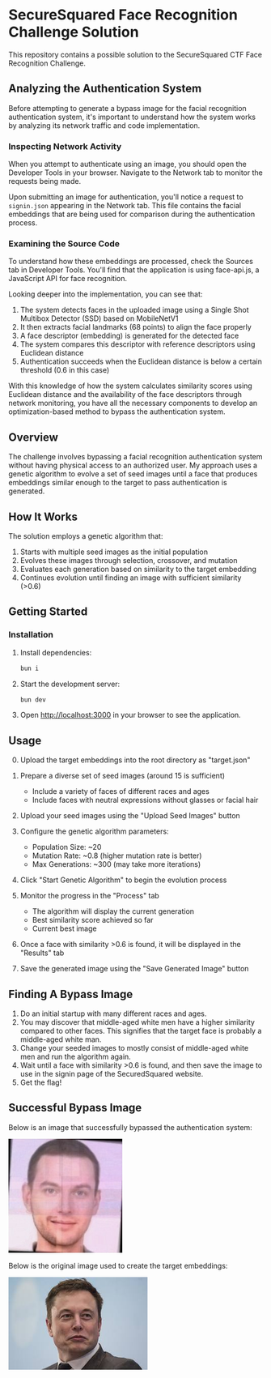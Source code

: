 # SecureSquared Face Recognition Challenge Solution

This repository contains a possible solution to the SecureSquared CTF Face Recognition Challenge.

## Analyzing the Authentication System

Before attempting to generate a bypass image for the facial recognition authentication system, it's important to understand how the system works by analyzing its network traffic and code implementation.

### Inspecting Network Activity

When you attempt to authenticate using an image, you should open the Developer Tools in your browser. Navigate to the Network tab to monitor the requests being made.

Upon submitting an image for authentication, you'll notice a request to `signin.json` appearing in the Network tab. This file contains the facial embeddings that are being used for comparison during the authentication process.

### Examining the Source Code

To understand how these embeddings are processed, check the Sources tab in Developer Tools. You'll find that the application is using face-api.js, a JavaScript API for face recognition.

Looking deeper into the implementation, you can see that:

1. The system detects faces in the uploaded image using a Single Shot Multibox Detector (SSD) based on MobileNetV1
2. It then extracts facial landmarks (68 points) to align the face properly
3. A face descriptor (embedding) is generated for the detected face
4. The system compares this descriptor with reference descriptors using Euclidean distance
5. Authentication succeeds when the Euclidean distance is below a certain threshold (0.6 in this case)

With this knowledge of how the system calculates similarity scores using Euclidean distance and the availability of the face descriptors through network monitoring, you have all the necessary components to develop an optimization-based method to bypass the authentication system.

## Overview

The challenge involves bypassing a facial recognition authentication system without having physical access to an authorized user. My approach uses a genetic algorithm to evolve a set of seed images until a face that produces embeddings similar enough to the target to pass authentication is generated.

## How It Works

The solution employs a genetic algorithm that:

1. Starts with multiple seed images as the initial population
2. Evolves these images through selection, crossover, and mutation
3. Evaluates each generation based on similarity to the target embedding
4. Continues evolution until finding an image with sufficient similarity (>0.6)

## Getting Started

### Installation

1. Install dependencies:

   ```bash
   bun i
   ```

2. Start the development server:

   ```bash
   bun dev
   ```

3. Open [http://localhost:3000](http://localhost:3000) in your browser to see the application.

## Usage

0. Upload the target embeddings into the root directory as "target.json"
1. Prepare a diverse set of seed images (around 15 is sufficient)

   - Include a variety of faces of different races and ages
   - Include faces with neutral expressions without glasses or facial hair

2. Upload your seed images using the "Upload Seed Images" button

3. Configure the genetic algorithm parameters:

   - Population Size: ~20
   - Mutation Rate: ~0.8 (higher mutation rate is better)
   - Max Generations: ~300 (may take more iterations)

4. Click "Start Genetic Algorithm" to begin the evolution process

5. Monitor the progress in the "Process" tab

   - The algorithm will display the current generation
   - Best similarity score achieved so far
   - Current best image

6. Once a face with similarity >0.6 is found, it will be displayed in the "Results" tab

7. Save the generated image using the "Save Generated Image" button

## Finding A Bypass Image

1. Do an initial startup with many different races and ages.
2. You may discover that middle-aged white men have a higher similarity compared to other faces. This signifies that the target face is probably a middle-aged white man.
3. Change your seeded images to mostly consist of middle-aged white men and run the algorithm again.
4. Wait until a face with similarity >0.6 is found, and then save the image to use in the signin page of the SecuredSquared website.
5. Get the flag!

## Successful Bypass Image

Below is an image that successfully bypassed the authentication system:

![Bypass Image](./generated-face.jpg)

Below is the original image used to create the target embeddings:

![Original Image](./original-face.jpg)
